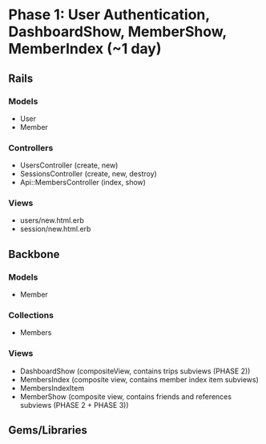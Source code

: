 # Phase 1: User Authentication, DashboardShow, MemberShow, MemberIndex (~1 day)

## Rails
### Models
* User
* Member

### Controllers
* UsersController (create, new)
* SessionsController (create, new, destroy)
* Api::MembersController (index, show)

### Views
* users/new.html.erb
* session/new.html.erb


## Backbone
### Models
* Member

### Collections
* Members

### Views
* DashboardShow (compositeView, contains trips subviews (PHASE 2))
* MembersIndex (composite view, contains member index item subviews)
* MembersIndexItem
* MemberShow (composite view, contains friends and references subviews (PHASE 2 + PHASE 3))

## Gems/Libraries
